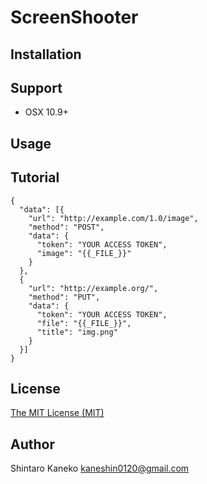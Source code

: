# ScreenShooter

## Installation

## Support

- OSX 10.9+

## Usage

## Tutorial

```
{
  "data": [{
    "url": "http://example.com/1.0/image",
    "method": "POST",
    "data": {
      "token": "YOUR ACCESS TOKEN",
      "image": "{{_FILE_}}"
    }
  },
  {
    "url": "http://example.org/",
    "method": "PUT",
    "data": {
      "token": "YOUR ACCESS TOKEN",
      "file": "{{_FILE_}}",
      "title": "img.png"
    }
  }]
}
```

## License

[The MIT License (MIT)](http://kaneshin.mit-license.org/)

## Author

Shintaro Kaneko <kaneshin0120@gmail.com>
